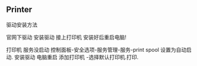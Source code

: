 ## Printer

驱动安装方法 

官网下驱动
安装驱动 接上打印机  安装好后重启电脑!



打印机  服务没启动
控制面板-安全选项-服务管理-服务-print spool 设置为自动启动.
安装驱动 电脑重启 添加打印机 -选择默认打印机.打印.
